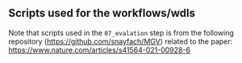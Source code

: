 ## Scripts used for the workflows/wdls 

Note that scripts used in the `07_evalation` step is from the following repository (https://github.com/snayfach/MGV) related to the paper: https://www.nature.com/articles/s41564-021-00928-6
